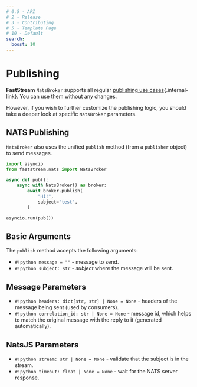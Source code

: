 ```yaml
---
# 0.5 - API
# 2 - Release
# 3 - Contributing
# 5 - Template Page
# 10 - Default
search:
  boost: 10
---
```


# Publishing

**FastStream** `NatsBroker` supports all regular [publishing use cases](../../getting-started/publishing/index.md){.internal-link}. You can use them without any changes.

However, if you wish to further customize the publishing logic, you should take a deeper look at specific `NatsBroker` parameters.

## NATS Publishing

`NatsBroker` also uses the unified `publish` method (from a `publisher` object) to send messages.

```python
import asyncio
from faststream.nats import NatsBroker

async def pub():
    async with NatsBroker() as broker:
        await broker.publish(
            "Hi!",
            subject="test",
        )

asyncio.run(pub())
```

## Basic Arguments

The `publish` method accepts the following arguments:

* `#!python message = ""` - message to send.
* `#!python subject: str` - *subject* where the message will be sent.

## Message Parameters

* `#!python headers: dict[str, str] | None = None` - headers of the message being sent (used by consumers).
* `#!python correlation_id: str | None = None` - message id, which helps to match the original message with the reply to it (generated automatically).

## NatsJS Parameters

* `#!python stream: str | None = None` - validate that the subject is in the stream.
* `#!python timeout: float | None = None` - wait for the NATS server response.
